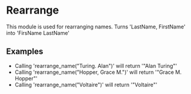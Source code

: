 Rearrange
=========

This module is used for rearranging names.
Turns 'LastName, FirstName' into 'FirsName LastName'

## Examples

 * Calling 'rearrange_name("Turing. Alan")' will return '"Alan Turing"'
 * Calling 'rearrange_name("Hopper, Grace M.")' will return '"Grace M. Hopper"'
 * Calling 'rearrange_name("Voltaire")' will return '"Voltaire"'
